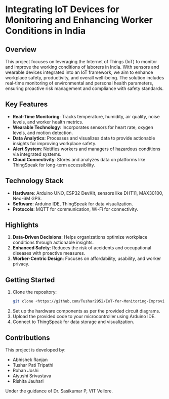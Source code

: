 # Integrating IoT Devices for Monitoring and Enhancing Worker Conditions in India

## Overview
This project focuses on leveraging the Internet of Things (IoT) to monitor and improve the working conditions of laborers in India. With sensors and wearable devices integrated into an IoT framework, we aim to enhance workplace safety, productivity, and overall well-being. The solution includes real-time monitoring of environmental and personal health parameters, ensuring proactive risk management and compliance with safety standards.

## Key Features
- **Real-Time Monitoring**: Tracks temperature, humidity, air quality, noise levels, and worker health metrics.
- **Wearable Technology**: Incorporates sensors for heart rate, oxygen levels, and motion detection.
- **Data Analytics**: Processes and visualizes data to provide actionable insights for improving workplace safety.
- **Alert System**: Notifies workers and managers of hazardous conditions via integrated systems.
- **Cloud Connectivity**: Stores and analyzes data on platforms like ThingSpeak for long-term accessibility.

## Technology Stack
- **Hardware**: Arduino UNO, ESP32 DevKit, sensors like DHT11, MAX30100, Neo-6M GPS.
- **Software**: Arduino IDE, ThingSpeak for data visualization.
- **Protocols**: MQTT for communication, Wi-Fi for connectivity.

## Highlights
1. **Data-Driven Decisions**: Helps organizations optimize workplace conditions through actionable insights.
2. **Enhanced Safety**: Reduces the risk of accidents and occupational diseases with proactive measures.
3. **Worker-Centric Design**: Focuses on affordability, usability, and worker privacy.

## Getting Started
1. Clone the repository:
   ```bash
   git clone <https://github.com/Tushar2952/IoT-for-Monitoring-Improving-Worker-Conditions-in-India-.git>
   ```
2. Set up the hardware components as per the provided circuit diagrams.
3. Upload the provided code to your microcontroller using Arduino IDE.
4. Connect to ThingSpeak for data storage and visualization.

## Contributions
This project is developed by:
- Abhishek Ranjan
- Tushar Pati Tripathi
- Rohan Joshi
- Aiyushi Srivastava
- Rishita Jauhari

Under the guidance of Dr. Sasikumar P, VIT Vellore.


